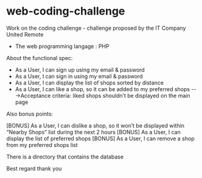# web-coding-challenge
Work on the coding challenge - challenge proposed by the IT Company United Remote

- The web programming langage : PHP

About the functional spec: 

- As a User, I can sign up using my email & password
- As a User, I can sign in using my email & password
- As a User, I can display the list of shops sorted by distance
- As a User, I can like a shop, so it can be added to my preferred shops
  --->Acceptance criteria: liked shops shouldn’t be displayed on the main page

Also bonus points:

[BONUS] As a User, I can dislike a shop, so it won’t be displayed within “Nearby Shops” list during the next 2 hours
[BONUS] As a User, I can display the list of preferred shops
[BONUS] As a User, I can remove a shop from my preferred shops list

There is a directory that contains the database


Best regard thank you
